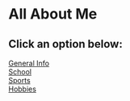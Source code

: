 # All About Me

## Click an option below:
[General Info](general-info.md)  
[School](school.md)  
[Sports](sports.md)  
[Hobbies](hobbies.md)  
